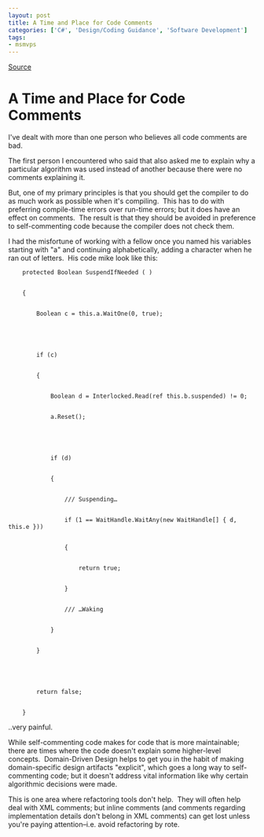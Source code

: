 ```yaml
---
layout: post
title: A Time and Place for Code Comments
categories: ['C#', 'Design/Coding Guidance', 'Software Development']
tags:
- msmvps
---
```

[Source](http://blogs.msmvps.com/peterritchie/2008/02/05/a-time-and-place-for-code-comments/ "Permalink to A Time and Place for Code Comments")

# A Time and Place for Code Comments

I've dealt with more than one person who believes all code comments are bad.

The first person I encountered who said that also asked me to explain why a particular algorithm was used instead of another because there were no comments explaining it.

But, one of my primary principles is that you should get the compiler to do as much work as possible when it's compiling.  This has to do with preferring compile-time errors over run-time errors; but it does have an effect on comments.  The result is that they should be avoided in preference to self-commenting code because the compiler does not check them.

I had the misfortune of working with a fellow once you named his variables starting with "a" and continuing alphabetically, adding a character when he ran out of letters.  His code mike look like this:  

  

    
    
        protected Boolean SuspendIfNeeded ( )
    
    
        {
    
    
            Boolean c = this.a.WaitOne(0, true);
    
    
     
    
    
            if (c)
    
    
            {
    
    
                Boolean d = Interlocked.Read(ref this.b.suspended) != 0;
    
    
                a.Reset();
    
    
     
    
    
                if (d)
    
    
                {
    
    
                    /// Suspending…
    
    
                    if (1 == WaitHandle.WaitAny(new WaitHandle[] { d, this.e }))
    
    
                    {
    
    
                        return true;
    
    
                    }
    
    
                    /// …Waking
    
    
                }
    
    
            }
    
    
     
    
    
            return false;
    
    
        }

..very painful.

While self-commenting code makes for code that is more maintainable; there are times where the code doesn't explain some higher-level concepts.  Domain-Driven Design helps to get you in the habit of making domain-specific design artifacts "explicit", which goes a long way to self-commenting code; but it doesn't address vital information like why certain algorithmic decisions were made.

This is one area where refactoring tools don't help.  They will often help deal with XML comments; but inline comments (and comments regarding implementation details don't belong in XML comments) can get lost unless you're paying attention–i.e. avoid refactoring by rote.

